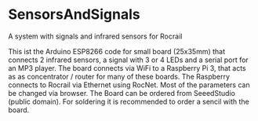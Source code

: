 # SensorsAndSignals
A system with signals and infrared sensors for Rocrail

This ist the Arduino ESP8266 code for small board (25x35mm) that connects 2 infrared sensors, a signal with 3 or 4 LEDs and a serial port for an MP3 player. 
The board connects via WiFi to a Raspberry Pi 3, that acts as as concentrator / router for many of these boards.
The Raspberry connects to Rocrail via Ethernet using RocNet.
Most of the parameters can be changed via browser. 
The Board can be ordered from SeeedStudio (public domain). For soldering it is recommended to order a sencil with the board.
